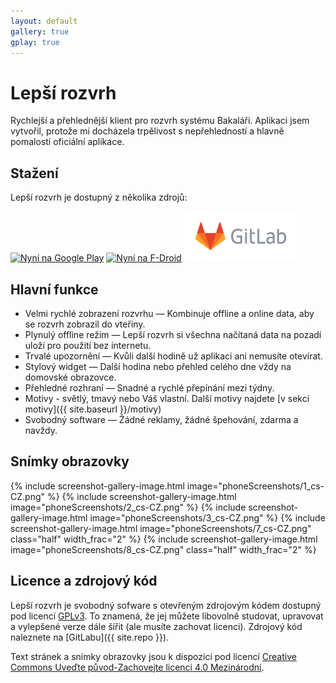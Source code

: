 ```yaml
---
layout: default
gallery: true
gplay: true
---
```


# Lepší rozvrh

Rychlejší a přehlednější klient pro rozvrh systému Bakaláři. Aplikaci jsem vytvořil,
protože mi docházela trpělivost s nepřehledností a hlavně pomalostí oficiální
aplikace.


## Stažení

Lepší rozvrh je dostupný z několika zdrojů:

<!-- Do not put any whitespace around the images in the <a> because it would get underlined on hover-->
<a href="https://play.google.com/store/apps/details?id=cz.vitskalicky.lepsirozvrh&utm_source=website&pcampaignid=pcampaignidMKT-Other-global-all-co-prtnr-py-PartBadge-Mar2515-1"><img alt='Nyní na Google Play' height="80px" src='{{ site.baseurl }}/images/google-play-badge-cs.png'/></a>
<a href="https://f-droid.org/packages/cz.vitskalicky.lepsirozvrh"><img src="https://fdroid.gitlab.io/artwork/badge/get-it-on-cs.png" alt="Nyní na F-Droid" height="80px"></a>
<a href="https://gitlab.com/vitSkalicky/lepsi-rozvrh/-/releases"><img src="images/gitlab-logo-gray-rgb.svg" alt="Stahujte z GitLabu" height="80px"></a>

## Hlavní funkce

- Velmi rychlé zobrazení rozvrhu — Kombinuje offline a online data, aby se rozvrh zobrazil do vteřiny.
- Plynulý offline režim — Lepší rozvrh si všechna načítaná data na pozadí uloží pro použití bez internetu.
- Trvalé upozornění — Kvůli další hodině už aplikaci ani nemusíte otevírat.
- Stylový widget — Další hodina nebo přehled celého dne vždy na domovské obrazovce.
- Přehledné rozhraní — Snadné a rychlé přepínání mezi týdny.
- Motivy - světlý, tmavý nebo Váš vlastní. Další motivy najdete [v sekci motivy]({{ site.baseurl }}/motivy)
- Svobodný software — Žádné reklamy, žádné špehování, zdarma a navždy.

## Snímky obrazovky

<p class="gallery-box clearfix">
{% include screenshot-gallery-image.html image="phoneScreenshots/1_cs-CZ.png" %}
{% include screenshot-gallery-image.html image="phoneScreenshots/2_cs-CZ.png" %}
{% include screenshot-gallery-image.html image="phoneScreenshots/3_cs-CZ.png" %}
{% include screenshot-gallery-image.html image="phoneScreenshots/7_cs-CZ.png" class="half" width_frac="2" %}
{% include screenshot-gallery-image.html image="phoneScreenshots/8_cs-CZ.png" class="half" width_frac="2" %}
</p>

## Licence a zdrojový kód

Lepší rozvrh je svobodný sofware s otevřeným zdrojovým kódem dostupný pod licencí [GPLv3](https://www.gnu.org/licenses/gpl-3.0.en.html). To znamená, že jej můžete libovolně studovat, upravovat a vylepšené verze dále šířit (ale musíte zachovat licenci). Zdrojový kód naleznete na [GitLabu]({{ site.repo }}).

Text stránek a snímky obrazovky jsou k dispozici pod licencí [Creative Commons Uveďte původ-Zachovejte licenci 4.0 Mezinárodní](https://creativecommons.org/licenses/by-sa/4.0/deed.cs).